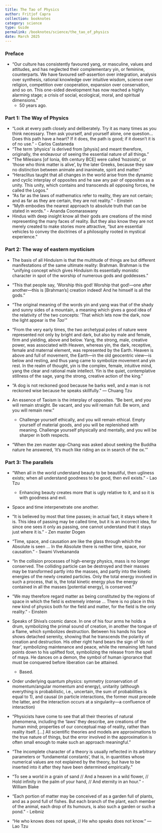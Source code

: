 ```yaml
---
title: The Tao of Physics
author: Fritjof Capra
collection: booknotes
category: science
type: Guide
permalink: /booknotes/science/the_tao_of_physics
date: March 2025
---
```


### Preface

- “Our culture has consistently favoured yang, or masculine, values and attitudes, and has neglected their complementary yin, or feminine, counterparts. We have favoured self-assertion over integration, analysis over synthesis, rational knowledge over intuitive wisdom, science over religion, competition over cooperation, expansion over conservation, and so on. This one-sided development has now reached a highly alarming stage; a crisis of social, ecological, moral, and spiritual dimensions.”
	- 50 years ago.

### Part 1: The Way of Physics

- “Look at every path closely and deliberately. Try it as many times as you think necessary. Then ask yourself, and yourself alone, one question…Does this path have a heart? If it does, the path is good; if it doesn’t it is of no use.” - Carlos Castaneda
- “The term ‘physics’ is derived from [physis] and meant therefore, originally, the endeavour of seeing the essential nature of all things.”
- “The Milesians [of Ionia, 6th century BCE] were called ‘hozoists’, or ‘those who think matter is alive’, by the later Greeks, because they saw no distinction between animate and inanimate, spirit and matter.”
- “Heraclitus taught that all changes in the world arise from the dynamic and cyclic interplay of opposites and he saw any pair of opposites as a unity. This unity, which contains and transcends all opposing forces, he called the Logos.”
- “As far as the laws of mathematics refer to reality, they are not certain; and as far as they are certain, they are not reality.” - Einstein
- “Myth embodies the nearest approach to absolute truth that can be stated in words.” - Ananda Coomaraswany
- Hindus with deep insight know all their gods are creations of the mind representing the many faces of reality. But they also know they are not merely created to make stories more attractive, “but are essential vehicles to convey the doctrines of a philosophy rooted in mystical experience.”

### Part 2: The way of eastern mysticism

- The basis of all Hinduism is that the multitude of things are but different manifestations of the same ultimate reality: Brahman. Brahman is the “unifying concept which gives Hinduism its essentially monistic character in spot of the worship of numerous gods and goddesses.”
- “This that people say, ‘Worship this god! Worship that god!—one after another—this is [Brahman’s] creation indeed! And he himself is all the gods.”
- “The original meaning of the words yin and yang was that of the shady and sunny sides of a mountain, a meaning which gives a good idea of the relativity of the two concepts: ‘That which lets now the dark, now the light appear is the *Tao*’”
- “From the very early times, the two archetypal poles of nature were represented not only by bright and dark, but also by male and female, firm and yielding, above and below. Yang, the strong, male, creative power, was associated with Heaven, whereas yin, the dark, receptive, female and maternal element, was represented by the Earth. Heaven is above and full of movement, the Earth—in the old geocentric view—is below and resting, and thus yang came to symbolize movement and yin rest. In the realm of thought, yin is the complex, female, intuitive mind, yang the clear and rational male intellect. Yin is the quiet, contemplative stillness of the sage, yang the strong, creative action of the king.”
- “A dog is not reckoned good because he barks well, and a man is not reckoned wise because he speaks skillfully.” — Chuang Tzu
- An essence of Taoism is the interplay of opposites. “Be bent, and you will remain straight. Be vacant, and you will remain full. Be worn, and you will remain new.”
	- Challenge yourself ethically, and you will remain ethical. Empty yourself of material goods, and you will be replenished with meaning. Challenge yourself physically and mentally, and you will be sharper in both respects.

- “When the zen master app-Chang was asked about seeking the Buddha nature he answered, ‘it’s much like riding an ox in search of the ox.’”

### Part 3: The parallels

- “When all in the world understand beauty to be beautiful, then ugliness exists; when all understand goodness to be good, then evil exists.” - Lao Tzu
	- Enhancing beauty creates more that is ugly relative to it, and so it is with goodness and evil.

- Space and time interpenetrate one another.
- “It is believed by most that time passes; in actual fact, it stays where it is. This idea of passing may be called time, but it is an incorrect idea, for since one sees it only as passing, one cannot understand that it stays just where it is.” - Zen master Dogen
- “Time, space, and causation are like the glass through which the Absolute is seen … In the Absolute there is neither time, space, nor causation.” - Swami Vivekananda
- “In the collision processes of high-energy physics, mass is no longer conserved. The colliding particle can be destroyed and their masses may be transformed partly into the masses, and partly into the kinetic energies of the newly created particles. Only the total energy involved in such a process, that is, the total kinetic energy plus the energy contained in all the masses [potential energy], is conserved.”
- “We may therefore regard matter as being constituted by the regions of space in which the field is extremely intense … There is no place in this new kind of physics both for the field and matter, for the field is the only reality.” - Einstein
- Speaks of Shiva’s cosmic dance. In one of his four arms he holds a drum, symbolizing the primal sound of creation, in another the tongue of a flame, which symbolizes destruction. Between his hands his face shows detached serenity, showing that he transcends the polarity of creation and destruction. His other right hand bears the sign of ‘do not fear’, symbolizing maintenance and peace, while the remaining left hand points down to his uplifted foot, symbolizing the release from the spell of maya. He dances on a demon, the symbol of human ignorance that must be conquered before liberation can be attained.
	- Based.

- Order underlying quantum physics: symmetry (conservation of momentum/angular momentum and energy), unitarity (although everything is probabilistic, i.e., uncertain, the sum of probabilities is equal to 1), and causal (in particle interactions, the former must precede the latter, and the interaction occurs at a singularity—a confluence of interaction)
- “Physicists have come to see that all their theories of natural phenomena, including the ‘laws’ they describe, are creations of the human mind; properties of our conceptual map of reality, rather than reality itself. […] All scientific theories and models are approximations to the true nature of things, but the error involved in the approximation is often small enough to make such an approach meaningful.”
- “The incomplete character of a theory is usually reflected in its arbitrary parameters or ‘fundamental constants’, that is, in quantities whose numerical values are not explained by the theory, but have to be inserted into it after they have been determined empirically.”
- “To see a world in a grain of sand // And a heaven in a wild flower, // Hold infinity in the palm of your hand, // And eternity in an hour.” - William Blake
- “Each portion of matter may be conceived of as a garden full of plants, and as a pond full of fishes. But each branch of the plant, each member of the animal, each drop of its humours, is also such a garden or such a pond.” - Leibniz
- “He who knows does not speak, // He who speaks does not know.” — Lao Tzu
